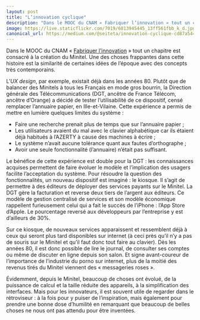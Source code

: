 ```yaml
---
layout: post
title: "L’innovation cyclique"
description: "Dans le MOOC du CNAM « Fabriquer l’innovation » tout un chapitre est consacré à la création du Minitel. Une des choses frappantes dans cette histoire est la similarité de certaines idées de l’époque avec des concepts très contemporains."
image: https://live.staticflickr.com/7019/6813945445_13ff561fbb_k_d.jpg
canonical_url: https://medium.com/@seiteta/innovation-cyclique-cd87a544d55f
---
```


Dans le MOOC du CNAM « [Fabriquer l’innovation](https://www.fun-mooc.fr/courses/course-v1:CNAM+01023+session03/info) » tout un chapitre est consacré à la création du Minitel. Une des choses frappantes dans cette histoire est la similarité de certaines idées de l’époque avec des concepts très contemporains.

L’*UX design*, par exemple, existait déjà dans les années 80. Plutôt que de balancer des Minitels à tous les Français en mode gros bourrin, la Direction générale des Télécommunications (DGT, ancêtre de France Télécom, ancêtre d’Orange) a décidé de tester l’utilisabilité de ce dispositif, censé remplacer l’annuaire papier, en Ille-et-Vilaine. Cette expérience a permis de mettre en lumière quelques limites du système :

* Faire une recherche prenait plus de temps que sur l’annuaire papier ;
* Les utilisateurs avaient du mal avec le clavier alphabétique car ils étaient déjà habitués à l’AZERTY à cause des machines à écrire ;
* Le système n’avait aucune tolérance quant aux fautes d’orthographe ;
* Avoir une seule fonctionnalité (l’annuaire) n’était pas suffisant.

Le bénéfice de cette expérience est double pour la DGT : les connaissances acquises permettent de faire évoluer le modèle et l’implication des usagers facilite l’acceptation du système. Pour résoudre la question des fonctionnalités, un nouveau dispositif est imaginé : le kiosque. Il s’agit de permettre à des éditeurs de déployer des services payants sur le Minitel. La DGT gère la facturation et reverse deux tiers de l’argent aux éditeurs. Ce modèle de gestion centralisé de services et son modèle économique rappellent furieusement celui qui a fait le succès de l’iPhone : l’App Store d’Apple. Le pourcentage reversé aux développeurs par l’entreprise y est d’ailleurs de 30%.

Sur ce kiosque, de nouveaux services apparaissent et ressemblent déjà à ceux qui seront plus tard disponibles sur internet (à ceci près qu’il n’y a pas de souris sur le Minitel et qu’il faut donc tout faire au clavier). Dès les années 80, il est donc possible de lire le journal, de consulter ses comptes ou même de discuter en ligne depuis son salon. Et signe avant-coureur de l’importance de l’industrie du porno sur internet, plus de la moitié des revenus tirés du Minitel viennent des « messageries roses ».

Évidemment, depuis le Minitel, beaucoup de choses ont évolué, de la puissance de calcul et la taille réduite des appareils, à la simplification des interfaces. Mais pour les innovateurs, il est souvent utile de regarder dans le rétroviseur : à la fois pour y puiser de l’inspiration, mais également pour prendre une bonne dose d’humilité en remarquant que beaucoup de belles choses ne nous ont pas attendu pour être inventées.
